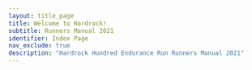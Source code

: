 ```yaml
---
layout: title_page
title: Welcome to Hardrock!
subtitle: Runners Manual 2021
identifier: Index Page
nav_exclude: true
description: "Hardrock Hundred Endurance Run Runners Manual 2021"
---
```

